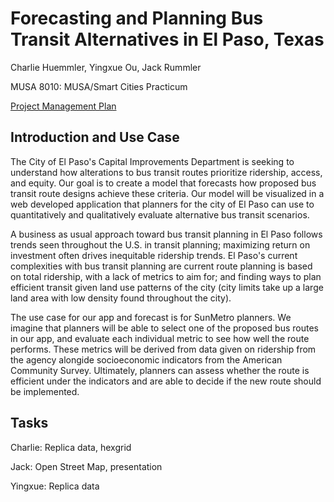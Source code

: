 # Forecasting and Planning Bus Transit Alternatives in El Paso, Texas

Charlie Huemmler, Yingxue Ou, Jack Rummler

MUSA 8010: MUSA/Smart Cities Practicum

[Project Management Plan](https://app.asana.com/share/upenn/el-paso-bus-network/954156542840469/88a09fa57363c5dfd65b5cf3e9ae6445)

## Introduction and Use Case

The City of El Paso's Capital Improvements Department is seeking to understand how alterations to bus transit routes prioritize ridership, access, and equity. Our goal is to create a model that forecasts how proposed bus transit route designs achieve these criteria. Our model will be visualized in a web developed application that planners for the city of El Paso can use to quantitatively and qualitatively evaluate alternative bus transit scenarios.

A business as usual approach toward bus transit planning in El Paso follows trends seen throughout the U.S. in transit planning; maximizing return on investment often drives inequitable ridership trends. El Paso's current complexities with bus transit planning are current route planning is based on total ridership, with a lack of metrics to aim for; and finding ways to plan efficient transit given land use patterns of the city (city limits take up a large land area with low density found throughout the city). 

The use case for our app and forecast is for SunMetro planners. We imagine that planners will be able to select one of the proposed bus routes in our app, and evaluate each individual metric to see how well the route performs. These metrics will be derived from data given on ridership from the agency alongide socioeconomic indicators from the American Community Survey. Ultimately, planners can assess whether the route is efficient under the indicators and are able to decide if the new route should be implemented.

## Tasks

Charlie: Replica data, hexgrid

Jack: Open Street Map, presentation

Yingxue: Replica data

